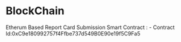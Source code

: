 # BlockChain

Etherum Based Report Card Submission Smart Contract :
                                        - Contract Id:0xC9e180992757f4Ffbe737d549B0E90e19f5C9Fa5
